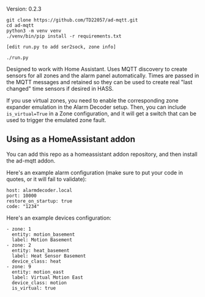 

Version: 0.2.3

```
git clone https://github.com/TD22057/ad-mqtt.git
cd ad-mqtt
python3 -m venv venv
./venv/bin/pip install -r requirements.txt

[edit run.py to add ser2sock, zone info]

./run.py
```

Designed to work with Home Assistant.  Uses MQTT discovery to create sensors
for all zones and the alarm panel automatically.  Times are passed in the
MQTT messages and retained so they can be used to create real "last changed"
time sensors if desired in HASS.

If you use virtual zones, you need to enable the corresponding zone expander
emulation in the Alarm Decoder setup. Then, you can include `is_virtual=True`
in a Zone configuration, and it will get a switch that can be used to trigger
the emulated zone fault.

## Using as a HomeAssistant addon

You can add this repo as a homeassistant addon repository, and then install the ad-mqtt addon.

Here's an example alarm configuration (make sure to put your code in quotes, or it will fail to validate):

```
host: alarmdecoder.local
port: 10000
restore_on_startup: true
code: "1234"
```

Here's an example devices configuration:

```
- zone: 1
  entity: motion_basement
  label: Motion Basement
- zone: 2
  entity: heat_basement
  label: Heat Sensor Basement
  device_class: heat
- zone: 9
  entity: motion_east
  label: Virtual Motion East
  device_class: motion
  is_virtual: true
```
